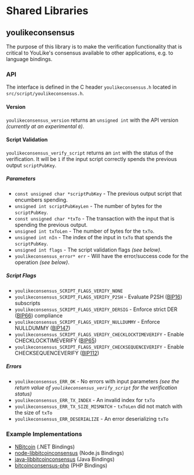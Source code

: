 Shared Libraries
================

## youlikeconsensus

The purpose of this library is to make the verification functionality that is critical to YouLike's consensus available to other applications, e.g. to language bindings.

### API

The interface is defined in the C header `youlikeconsensus.h` located in  `src/script/youlikeconsensus.h`.

#### Version

`youlikeconsensus_version` returns an `unsigned int` with the API version *(currently at an experimental `0`)*.

#### Script Validation

`youlikeconsensus_verify_script` returns an `int` with the status of the verification. It will be `1` if the input script correctly spends the previous output `scriptPubKey`.

##### Parameters
- `const unsigned char *scriptPubKey` - The previous output script that encumbers spending.
- `unsigned int scriptPubKeyLen` - The number of bytes for the `scriptPubKey`.
- `const unsigned char *txTo` - The transaction with the input that is spending the previous output.
- `unsigned int txToLen` - The number of bytes for the `txTo`.
- `unsigned int nIn` - The index of the input in `txTo` that spends the `scriptPubKey`.
- `unsigned int flags` - The script validation flags *(see below)*.
- `youlikeconsensus_error* err` - Will have the error/success code for the operation *(see below)*.

##### Script Flags
- `youlikeconsensus_SCRIPT_FLAGS_VERIFY_NONE`
- `youlikeconsensus_SCRIPT_FLAGS_VERIFY_P2SH` - Evaluate P2SH ([BIP16](https://github.com/bitcoin/bips/blob/master/bip-0016.mediawiki)) subscripts
- `youlikeconsensus_SCRIPT_FLAGS_VERIFY_DERSIG` - Enforce strict DER ([BIP66](https://github.com/bitcoin/bips/blob/master/bip-0066.mediawiki)) compliance
- `youlikeconsensus_SCRIPT_FLAGS_VERIFY_NULLDUMMY` - Enforce NULLDUMMY ([BIP147](https://github.com/bitcoin/bips/blob/master/bip-0147.mediawiki))
- `youlikeconsensus_SCRIPT_FLAGS_VERIFY_CHECKLOCKTIMEVERIFY` - Enable CHECKLOCKTIMEVERIFY ([BIP65](https://github.com/bitcoin/bips/blob/master/bip-0065.mediawiki))
- `youlikeconsensus_SCRIPT_FLAGS_VERIFY_CHECKSEQUENCEVERIFY` - Enable CHECKSEQUENCEVERIFY ([BIP112](https://github.com/bitcoin/bips/blob/master/bip-0112.mediawiki))

##### Errors
- `youlikeconsensus_ERR_OK` - No errors with input parameters *(see the return value of `youlikeconsensus_verify_script` for the verification status)*
- `youlikeconsensus_ERR_TX_INDEX` - An invalid index for `txTo`
- `youlikeconsensus_ERR_TX_SIZE_MISMATCH` - `txToLen` did not match with the size of `txTo`
- `youlikeconsensus_ERR_DESERIALIZE` - An error deserializing `txTo`

### Example Implementations
- [NBitcoin](https://github.com/NicolasDorier/NBitcoin/blob/master/NBitcoin/Script.cs#L814) (.NET Bindings)
- [node-libbitcoinconsensus](https://github.com/bitpay/node-libbitcoinconsensus) (Node.js Bindings)
- [java-libbitcoinconsensus](https://github.com/dexX7/java-libbitcoinconsensus) (Java Bindings)
- [bitcoinconsensus-php](https://github.com/Bit-Wasp/bitcoinconsensus-php) (PHP Bindings)
